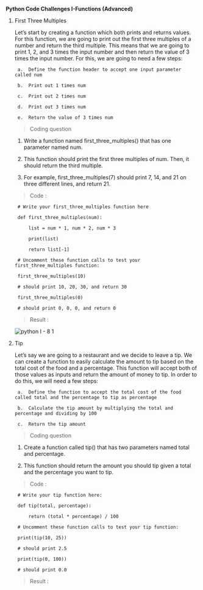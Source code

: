 **Python Code Challenges I-Functions (Advanced)**

1. First Three Multiples

    Let’s start by creating a function which both prints and returns values. For this function, we are going to print out the first three multiples of a number and return the third multiple. This means that we are going to print 1, 2, and 3 times the input number and then return the value of 3 times the input number. For this, we are going to need a few steps:

        a.  Define the function header to accept one input parameter called num

        b.  Print out 1 times num
      
        c.  Print out 2 times num
      
        d.  Print out 3 times num
      
        e.  Return the value of 3 times num
        
    >   Coding question
        
    1.  Write a function named first_three_multiples() that has one parameter named num.

    2.  This function should print the first three multiples of num. Then, it should return the third multiple.

    3.  For example, first_three_multiples(7) should print 7, 14, and 21 on three different lines, and return 21.    
        
    >   Code :      
        
        # Write your first_three_multiples function here

        def first_three_multiples(num):

            list = num * 1, num * 2, num * 3

            print(list)
 
            return list[-1]

        # Uncomment these function calls to test your first_three_multiples function:

        first_three_multiples(10)

        # should print 10, 20, 30, and return 30

        first_three_multiples(0)

        # should print 0, 0, 0, and return 0        
        
    >   Result  :

      ![python I - 8 1](https://user-images.githubusercontent.com/74751990/194825115-9b25edde-c82f-4b5c-83e3-4a6a70306612.jpg)

2. Tip

    Let’s say we are going to a restaurant and we decide to leave a tip. We can create a function to easily calculate the amount to tip based on the total cost of the food and a percentage. This function will accept both of those values as inputs and return the amount of money to tip. In order to do this, we will need a few steps:

        a.  Define the function to accept the total cost of the food called total and the percentage to tip as percentage

        b.  Calculate the tip amount by multiplying the total and percentage and dividing by 100

        c.  Return the tip amount

    >   Coding question

    1.  Create a function called tip() that has two parameters named total and percentage.

    2.  This function should return the amount you should tip given a total and the percentage you want to tip.

    >   Code : 

        # Write your tip function here:

        def tip(total, percentage):

            return (total * percentage) / 100

        # Uncomment these function calls to test your tip function:

        print(tip(10, 25))

        # should print 2.5

        print(tip(0, 100))

        # should print 0.0

    >   Result  :










